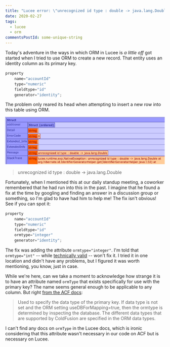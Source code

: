 ```yaml
---
title: "Lucee error: \"unrecognized id type : double -> java.lang.Double\""
date: 2020-02-27
tags:
  - lucee
  - orm
commentsPostId: some-unique-string
---
```


Today's adventure in the ways in which ORM in Lucee is _a little off_ got started when I tried to use ORM to create a new record. That entity uses an identity column as its primary key.

```js
property
	name="accountId"
	type="numeric"
	fieldtype="id"
	generator="identity";
```

The problem only reared its head when attempting to insert a new row into this table using ORM.

<img src="/img/2020/lucee-identity-col-error.png" alt='Screen shot of error message, "unrecognized id type : double -> java.lang.Double"' />

> unrecognized id type : double -> java.lang.Double

Fortunately, when I mentioned this at our daily standup meeting, a coworker remembered that he had run into this in the past. I imagine that he found a fix at the time by googling and finding an answer in a discussion group or something, so I'm glad to have had him to help me! The fix isn't obvious! See if you can spot it:

```js
property
	name="accountId"
	type="numeric"
	fieldtype="id"
	ormtype="integer"
	generator="identity";
```

The fix was adding the attribute `ormtype="integer"`. I'm told that `ormtype="int"` -- while [technically valid](https://cfdocs.org/cfproperty) -- won't fix it. I tried it in one location and didn't have any problems, but I figured it was worth mentioning, you know, just in case.

While we're here, can we take a moment to acknowledge how strange it is to have an attribute named `ormType` that exists specifically for use with the primary key? The name seems general enough to be applicable to any column. But right [from the ACF docs](https://helpx.adobe.com/coldfusion/developing-applications/coldfusion-orm/define-orm-mapping/map-the-properties.html):

> Used to specify the data type of the primary key. If data type is not set and the ORM setting useDBForMapping=true, then the ormtype is determined by inspecting the database. The different data types that are supported by ColdFusion are specified in the ORM data types.

I can't find any docs on `ormType` in the Lucee docs, which is ironic considering that this attribute wasn't necessary in our code on ACF but is necessary on Lucee.
